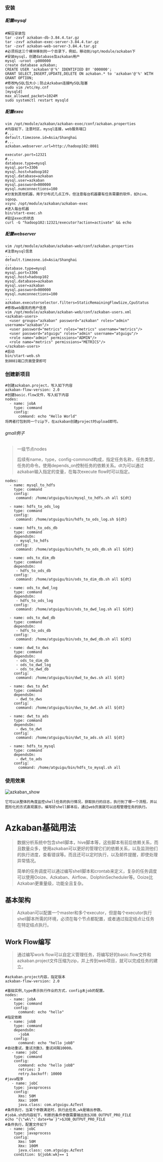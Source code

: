 ### 安装

##### 配置mysql

```
#解压安装包
tar -zxvf azkaban-db-3.84.4.tar.gz
tar -zxvf azkaban-exec-server-3.84.4.tar.gz
tar -zxvf azkaban-web-server-3.84.4.tar.gz
#必须将这三个模块移到同一个目录下，例如，移动到/opt/module/azkaban下
#安装mysql，创建database及azkaban用户
mysql -uroot -p000000
create database azkaban;
CREATE USER 'azkaban'@'%' IDENTIFIED BY '000000';
GRANT SELECT,INSERT,UPDATE,DELETE ON azkaban.* to 'azkaban'@'%' WITH GRANT OPTION;
#修改MySQL包大小；防止Azkaban连接MySQL阻塞
sudo vim /etc/my.cnf
[mysqld]
max_allowed_packet=1024M
sudo systemctl restart mysqld
```

##### 配置exec

```
vim /opt/module/azkaban/azkaban-exec/conf/azkaban.properties
#内容如下，注意时区，mysql连接，web服务端口
#...
default.timezone.id=Asia/Shanghai
#...
azkaban.webserver.url=http://hadoop102:8081

executor.port=12321
#...
database.type=mysql
mysql.port=3306
mysql.host=hadoop102
mysql.database=azkaban
mysql.user=azkaban
mysql.password=000000
mysql.numconnections=100
#分发到其他机器，用于分布式几点工作，但注意每台机器要有任务需要的软件，如hive、sqoop、
xsync /opt/module/azkaban/azkaban-exec
#进入每台机器
bin/start-exec.sh
#验证exec的状态
curl -G "hadoop102:12321/executor?action=activate" && echo
```

##### 配置webserver

```
vim /opt/module/azkaban/azkaban-web/conf/azkaban.properties
#注意mysql信息
...
default.timezone.id=Asia/Shanghai
...
database.type=mysql
mysql.port=3306
mysql.host=hadoop102
mysql.database=azkaban
mysql.user=azkaban
mysql.password=000000
mysql.numconnections=100
...
azkaban.executorselector.filters=StaticRemainingFlowSize,CpuStatus
#修改web服务的用户信息
vim /opt/module/azkaban/azkaban-web/conf/azkaban-users.xml
<azkaban-users>
  <user groups="azkaban" password="azkaban" roles="admin" username="azkaban"/>
  <user password="metrics" roles="metrics" username="metrics"/>
  <user password="atguigu" roles="admin" username="atguigu"/>
  <role name="admin" permissions="ADMIN"/>
  <role name="metrics" permissions="METRICS"/>
</azkaban-users>
#启动
bin/start-web.sh
到8081端口页面登录即可
```

### 创建新项目

```
#创建azkaban.project，写入如下内容
azkaban-flow-version: 2.0
#创建basic.flow文件，写入如下内容
nodes:
  - name: jobA
    type: command
    config:
      command: echo "Hello World"
将两者打包到同一个zip下，在azkaban创建project时upload即可。
```

###### gmall例子

>一级节点nodes
>
>后续有name，type，config-commond构成，指定任务名称，任务类型，任务的命令。使用depends_on控制任务的依赖关系。dt为可以通过azkaban输入指定的变量，在每次execute flow时可以指定。

```
nodes:
  - name: mysql_to_hdfs
    type: command
    config:
     command: /home/atguigu/bin/mysql_to_hdfs.sh all ${dt}
    
  - name: hdfs_to_ods_log
    type: command
    config:
     command: /home/atguigu/bin/hdfs_to_ods_log.sh ${dt}
     
  - name: hdfs_to_ods_db
    type: command
    dependsOn: 
     - mysql_to_hdfs
    config: 
     command: /home/atguigu/bin/hdfs_to_ods_db.sh all ${dt}
  
  - name: ods_to_dim_db
    type: command
    dependsOn: 
     - hdfs_to_ods_db
    config: 
     command: /home/atguigu/bin/ods_to_dim_db.sh all ${dt}

  - name: ods_to_dwd_log
    type: command
    dependsOn: 
     - hdfs_to_ods_log
    config: 
     command: /home/atguigu/bin/ods_to_dwd_log.sh all ${dt}
    
  - name: ods_to_dwd_db
    type: command
    dependsOn: 
     - hdfs_to_ods_db
    config: 
     command: /home/atguigu/bin/ods_to_dwd_db.sh all ${dt}
    
  - name: dwd_to_dws
    type: command
    dependsOn:
     - ods_to_dim_db
     - ods_to_dwd_log
     - ods_to_dwd_db
    config:
     command: /home/atguigu/bin/dwd_to_dws.sh all ${dt}
    
  - name: dws_to_dwt
    type: command
    dependsOn:
     - dwd_to_dws
    config:
     command: /home/atguigu/bin/dws_to_dwt.sh all ${dt}
    
  - name: dwt_to_ads
    type: command
    dependsOn: 
     - dws_to_dwt
    config:
     command: /home/atguigu/bin/dwt_to_ads.sh all ${dt}
     
  - name: hdfs_to_mysql
    type: command
    dependsOn:
     - dwt_to_ads
    config:
      command: /home/atguigu/bin/hdfs_to_mysql.sh all

```



### 使用效果

![azkaban_show](../resources/images/azkaban_show.png)

```
它可以从整体的角度监控shell任务的执行情况，获取执行的日志，执行到了哪一个流程，并以图形化的方式直观展示。编写好shell脚本后，通过web页面就可以远程管理任务的执行。
```

# Azkaban基础用法

>数据分析系统中包含shell脚本，hive脚本等，这些脚本有前后依赖关系，而且数量众多，使用azkaban可以更好的管理它们的依赖关系，以及监测他们的执行进度，查看错误等。而且还可以定时执行，以及邮件提醒，即使处理异常情况。
>
>简单的任务调度可以通过编写shell脚本和crontab来定义，复杂的任务调度可以使用Ooize、Azkaban、Airflow、DolphinSecheduler等。Ooize比Azkaban更重量级，功能全且复杂。

## 基本架构

>Azkaban可以配置一个master和多个executor，但是每个executor执行shell脚本所需的环境，必须在每个节点都配置，或者通过指定结点让任务在特定结点执行。

## Work Flow编写

>通过编写work flow可以自定义管理任务，将编写好的basic.flow文件和azkaban.project文件压缩为zip，并上传到web项目，就可以完成任务的建立。

```
#azkaban.project内容，指定版本
azkaban-flow-version: 2.0
```

```
#基础实例,type表示执行作业的方式，config未job的配置。
nodes:
  - name: jobA
    type: command
    config:
      command: echo "hello"
#指定依赖
  - name: jobB
    type: command
    dependsOn:
      -jobA
    config:
      command: echo "hello jobB"
#自动重试，重试次数3，重试间隔10000。
   - name: jobC
    type: command
    config:
      command: echo "hello jobB"
      retries: 3
      retry.backoff: 10000
#java程序
   - name: jobC
    type: javaprocess
    config:
      Xms: 50M
      Xmx: 100M
      java.class: com.atguigu.AzTest
#条件执行，当某个参数满足时，执行此任务,wk是输出参数。
#jobA.sh的内容如下，判断的条件参数需要输出到$JOB_OUTPUT_PRO_FILE
echo "{\"wk\":`date+%w`}">$JOB_OUTPUT_PRO_FILE
#条件执行，配置文件如下
  - name: jobC
    type: javaprocess
    config:
      Xms: 50M
      Xmx: 100M
      java.class: com.atguigu.AzTest
    condition: ${jobA:wk}== 1
```



